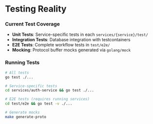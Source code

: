 # Testing Reality

### Current Test Coverage

- **Unit Tests**: Service-specific tests in each `services/{service}/test/`
- **Integration Tests**: Database integration with testcontainers
- **E2E Tests**: Complete workflow tests in `test/e2e/`
- **Mocking**: Protocol buffer mocks generated via `golang/mock`

### Running Tests

```bash
# All tests
go test ./...

# Service-specific tests
cd services/auth-service && go test ./...

# E2E tests (requires running services)
cd test/e2e && go test -v ./...

# Generate mocks
make generate-proto
```

